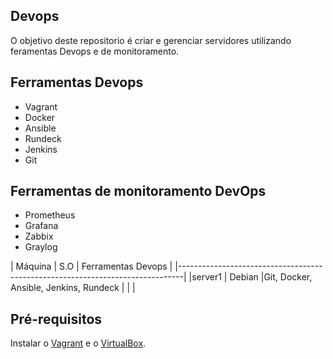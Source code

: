 ## Devops

O objetivo deste repositorio é criar e gerenciar servidores utilizando feramentas Devops e de monitoramento.

## Ferramentas Devops

- Vagrant
- Docker
- Ansible
- Rundeck
- Jenkins
- Git

## Ferramentas de monitoramento DevOps

- Prometheus
- Grafana
- Zabbix
- Graylog

| Máquina             |      S.O     |  Ferramentas Devops                      |
|-------------------------------------------------------------------------------|
|server1              |    Debian    |Git, Docker, Ansible, Jenkins, Rundeck    |
|                                                                               |
## Pré-requisitos

Instalar o [Vagrant](https://www.vagrantup.com/) e o [VirtualBox](https://www.virtualbox.org/).



